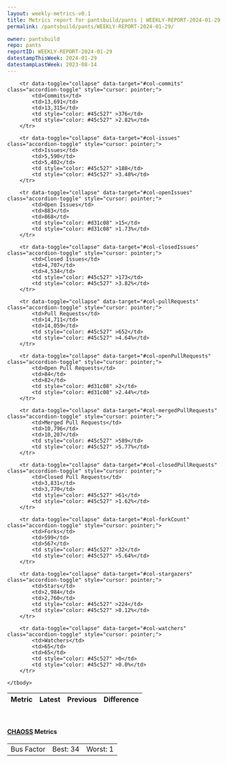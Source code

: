 ```yaml
---
layout: weekly-metrics-v0.1
title: Metrics report for pantsbuild/pants | WEEKLY-REPORT-2024-01-29
permalink: /pantsbuild/pants/WEEKLY-REPORT-2024-01-29/

owner: pantsbuild
repo: pants
reportID: WEEKLY-REPORT-2024-01-29
datestampThisWeek: 2024-01-29
datestampLastWeek: 2023-08-14
---
```




<table class="table table-condensed" style="border-collapse:collapse;">
    <thead>
    <tr>
        <th>Metric</th>
        <th>Latest</th>
        <th>Previous</th>
        <th colspan="2" style="text-align: center;">Difference</th>
    </tr>
    </thead>
    <tbody>

        <tr data-toggle="collapse" data-target="#col-commits" class="accordion-toggle" style="cursor: pointer;">
            <td>Commits</td>
            <td>13,691</td>
            <td>13,315</td>
            <td style="color: #45c527" >376</td>
            <td style="color: #45c527" >2.82%</td>
        </tr>
        
        <tr data-toggle="collapse" data-target="#col-issues" class="accordion-toggle" style="cursor: pointer;">
            <td>Issues</td>
            <td>5,590</td>
            <td>5,402</td>
            <td style="color: #45c527" >188</td>
            <td style="color: #45c527" >3.48%</td>
        </tr>
        
        <tr data-toggle="collapse" data-target="#col-openIssues" class="accordion-toggle" style="cursor: pointer;">
            <td>Open Issues</td>
            <td>883</td>
            <td>868</td>
            <td style="color: #d31c08" >15</td>
            <td style="color: #d31c08" >1.73%</td>
        </tr>
        
        <tr data-toggle="collapse" data-target="#col-closedIssues" class="accordion-toggle" style="cursor: pointer;">
            <td>Closed Issues</td>
            <td>4,707</td>
            <td>4,534</td>
            <td style="color: #45c527" >173</td>
            <td style="color: #45c527" >3.82%</td>
        </tr>
        
        <tr data-toggle="collapse" data-target="#col-pullRequests" class="accordion-toggle" style="cursor: pointer;">
            <td>Pull Requests</td>
            <td>14,711</td>
            <td>14,059</td>
            <td style="color: #45c527" >652</td>
            <td style="color: #45c527" >4.64%</td>
        </tr>
        
        <tr data-toggle="collapse" data-target="#col-openPullRequests" class="accordion-toggle" style="cursor: pointer;">
            <td>Open Pull Requests</td>
            <td>84</td>
            <td>82</td>
            <td style="color: #d31c08" >2</td>
            <td style="color: #d31c08" >2.44%</td>
        </tr>
        
        <tr data-toggle="collapse" data-target="#col-mergedPullRequests" class="accordion-toggle" style="cursor: pointer;">
            <td>Merged Pull Requests</td>
            <td>10,796</td>
            <td>10,207</td>
            <td style="color: #45c527" >589</td>
            <td style="color: #45c527" >5.77%</td>
        </tr>
        
        <tr data-toggle="collapse" data-target="#col-closedPullRequests" class="accordion-toggle" style="cursor: pointer;">
            <td>Closed Pull Requests</td>
            <td>3,831</td>
            <td>3,770</td>
            <td style="color: #45c527" >61</td>
            <td style="color: #45c527" >1.62%</td>
        </tr>
        
        <tr data-toggle="collapse" data-target="#col-forkCount" class="accordion-toggle" style="cursor: pointer;">
            <td>Forks</td>
            <td>599</td>
            <td>567</td>
            <td style="color: #45c527" >32</td>
            <td style="color: #45c527" >5.64%</td>
        </tr>
        
        <tr data-toggle="collapse" data-target="#col-stargazers" class="accordion-toggle" style="cursor: pointer;">
            <td>Stars</td>
            <td>2,984</td>
            <td>2,760</td>
            <td style="color: #45c527" >224</td>
            <td style="color: #45c527" >8.12%</td>
        </tr>
        
        <tr data-toggle="collapse" data-target="#col-watchers" class="accordion-toggle" style="cursor: pointer;">
            <td>Watchers</td>
            <td>65</td>
            <td>65</td>
            <td style="color: #45c527" >0</td>
            <td style="color: #45c527" >0.0%</td>
        </tr>
        
    </tbody>
</table>
<br>
<h4><a target="_blank" href="https://chaoss.community/">CHAOSS</a> Metrics</h4>

<table class="table table-condensed" style="border-collapse:collapse;">
    <tbody>
        <td>Bus Factor</td>
        <td>Best: 34</td>
        <td>Worst: 1</td>
    </tbody>
</table>
